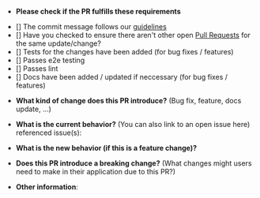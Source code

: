 <!-- You can erase any parts of this template not applicable to your Pull Request. -->

* **Please check if the PR fulfills these requirements**
- [] The commit message follows our [guidelines](../CONTRIBUTING.md)
- [] Have you checked to ensure there aren't other open [Pull Requests](../../../pulls) for the same update/change?
- [] Tests for the changes have been added (for bug fixes / features)
- [] Passes e2e testing
- [] Passes lint
- [] Docs have been added / updated if neccessary (for bug fixes / features)


* **What kind of change does this PR introduce?** (Bug fix, feature, docs update, ...)



* **What is the current behavior?** (You can also link to an open issue here)
referenced issue(s):



* **What is the new behavior (if this is a feature change)?**



* **Does this PR introduce a breaking change?** (What changes might users need to make in their application due to this PR?)



* **Other information**:
